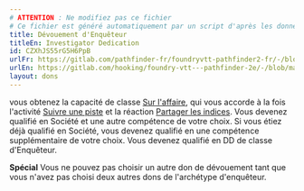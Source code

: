 ```yaml
---
# ATTENTION : Ne modifiez pas ce fichier
# Ce fichier est généré automatiquement par un script d'après les données du module Foundry VTT officiel et de sa traduction
title: Dévouement d'Enquêteur
titleEn: Investigator Dedication
id: CZXhJS55rG5H6PpB
urlFr: https://gitlab.com/pathfinder-fr/foundryvtt-pathfinder2-fr/-/blob/master/data/feats/CZXhJS55rG5H6PpB.htm
urlEn: https://gitlab.com/hooking/foundry-vtt---pathfinder-2e/-/blob/master/packs/data/feats.db/investigator-dedication.json
layout: dons
---
```

vous obtenez la capacité de classe [Sur l'affaire](../capacité-classe/sur-l-affaire.html), qui vous accorde à la fois l'activité [Suivre une piste](../actions/suivre-une-piste.html) et la réaction [Partager les indices](../actions/partager-les-indices.html). Vous devenez qualifié en Société et une autre compétence de votre choix. Si vous étiez déjà qualifié en Société, vous devenez qualifié en une compétence supplémentaire de votre choix. Vous devenez qualifié en DD de classe d'Enquêteur.

**Spécial** Vous ne pouvez pas choisir un autre don de dévouement tant que vous n'avez pas choisi deux autres dons de l'archétype d'enquêteur.
